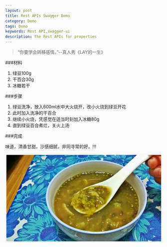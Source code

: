 ```yaml
---
layout: post
title: Rest APIs Swagger Demo
category: Demo
tags: Demo
keywords: Rest API,swagger-ui
description: The Rest APIs for properties
---
```


> “你要学会转移感情。”--真人秀《LAY的一生》

###材料

1. 绿豆100g
2. 干百合30g
3. 冰糖若干

###步骤

1. 绿豆洗净，放入600ml水中大火烧开，改小火烧到绿豆开花
2. 此时加入洗净的干百合
3. 继续小火烧，凭感觉在适当时刻加入冰糖80g
4. 直到绿豆百合煮烂，关火上汤

###完成

味道，清香甘甜，沙感细腻，非同寻常的好。!!!

![1](/public/img/food/mung.jpg)

